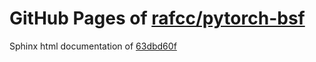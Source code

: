 GitHub Pages of [rafcc/pytorch-bsf](https://github.com/rafcc/pytorch-bsf.git)
===
Sphinx html documentation of [63dbd60f](https://github.com/rafcc/pytorch-bsf/tree/63dbd60fc983466bf312fb64d3e8f03b42019058)
